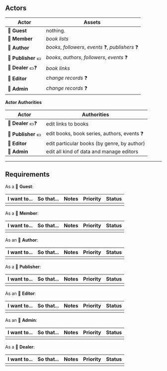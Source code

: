 ## Actors

| Actor | Assets |
|--|--|
| 👻 **Guest** | nothing. |
| 👤 **Member** | *book lists* |
| 👤 **Author** | *books*, *followers*, *events* ❓, *publishers* ❓ |
| 👥 **Publisher** 💶 | *books*, *authors*, *followers*, *events* ❓ |
| 👥 **Dealer** 💶❓ | *book links* |
| 👥 **Editor** | *change records* ❓ |
| 👥 **Admin** | *change records* ❓ |

**Actor Authorities**

| Actor | Authorities |
|--|--|
| 👥 **Dealer** 💶❓ | edit links to books |
| 👥 **Publisher** 💶 | edit books, book series, authors, events ❓ |
| 👥 **Editor** | edit particular books (by genre, by author) |
| 👥 **Admin** | edit all kind of data and manage editors |

---

## Requirements

As a 👻 **Guest**:

| I want to... | So that... | Notes | Priority | Status |
|--|--|--|--|--|
|   |   |   |   |   |

As a 👤 **Member**:

| I want to... | So that... | Notes | Priority | Status |
|--|--|--|--|--|
|   |   |   |   |   |

As an 👤 **Author**:

| I want to... | So that... | Notes | Priority | Status |
|--|--|--|--|--|
|   |   |   |   |   |

As a 👥 **Publisher**:

| I want to... | So that... | Notes | Priority | Status |
|--|--|--|--|--|
|   |   |   |   |   |

As an 👥 **Editor**:

| I want to... | So that... | Notes | Priority | Status |
|--|--|--|--|--|
|   |   |   |   |   |

As an 👥 **Admin**:

| I want to... | So that... | Notes | Priority | Status |
|--|--|--|--|--|
|   |   |   |   |   |

As a 👥 **Dealer**:

| I want to... | So that... | Notes | Priority | Status |
|--|--|--|--|--|
|   |   |   |   |   |
